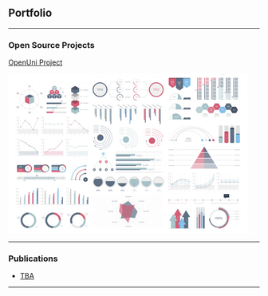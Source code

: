 ## Portfolio

---

### Open Source Projects 

[OpenUni Project](/sample_page)

<img src="images/dummy_thumbnail.jpg?raw=true"/>

---

### Publications

- [TBA](http://example.com/)

---

